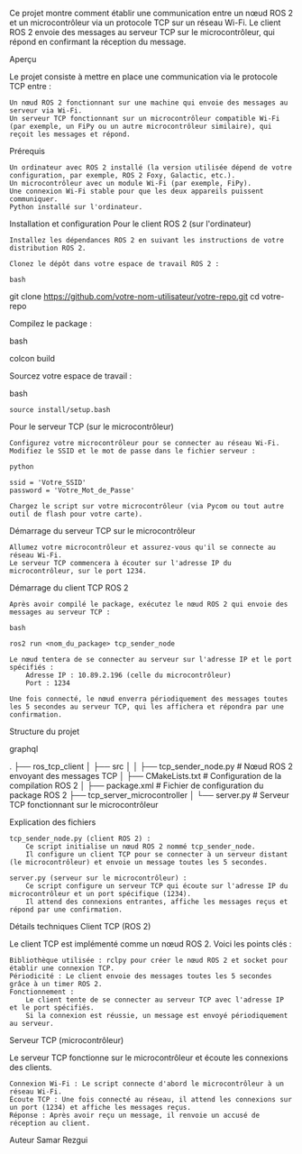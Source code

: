 Ce projet montre comment établir une communication entre un nœud ROS 2 et un microcontrôleur via un protocole TCP sur un réseau Wi-Fi. Le client ROS 2 envoie des messages au serveur TCP sur le microcontrôleur, qui répond en confirmant la réception du message.


Aperçu

Le projet consiste à mettre en place une communication via le protocole TCP entre :

    Un nœud ROS 2 fonctionnant sur une machine qui envoie des messages au serveur via Wi-Fi.
    Un serveur TCP fonctionnant sur un microcontrôleur compatible Wi-Fi (par exemple, un FiPy ou un autre microcontrôleur similaire), qui reçoit les messages et répond.

Prérequis

    Un ordinateur avec ROS 2 installé (la version utilisée dépend de votre configuration, par exemple, ROS 2 Foxy, Galactic, etc.).
    Un microcontrôleur avec un module Wi-Fi (par exemple, FiPy).
    Une connexion Wi-Fi stable pour que les deux appareils puissent communiquer.
    Python installé sur l'ordinateur.

Installation et configuration
Pour le client ROS 2 (sur l'ordinateur)

    Installez les dépendances ROS 2 en suivant les instructions de votre distribution ROS 2.

    Clonez le dépôt dans votre espace de travail ROS 2 :

    bash

git clone https://github.com/votre-nom-utilisateur/votre-repo.git
cd votre-repo

Compilez le package :

bash

colcon build

Sourcez votre espace de travail :

bash

    source install/setup.bash

Pour le serveur TCP (sur le microcontrôleur)

    Configurez votre microcontrôleur pour se connecter au réseau Wi-Fi. Modifiez le SSID et le mot de passe dans le fichier serveur :

    python

    ssid = 'Votre_SSID'
    password = 'Votre_Mot_de_Passe'

    Chargez le script sur votre microcontrôleur (via Pycom ou tout autre outil de flash pour votre carte).

Démarrage du serveur TCP sur le microcontrôleur

    Allumez votre microcontrôleur et assurez-vous qu'il se connecte au réseau Wi-Fi.
    Le serveur TCP commencera à écouter sur l'adresse IP du microcontrôleur, sur le port 1234.

Démarrage du client TCP ROS 2

    Après avoir compilé le package, exécutez le nœud ROS 2 qui envoie des messages au serveur TCP :

    bash

    ros2 run <nom_du_package> tcp_sender_node

    Le nœud tentera de se connecter au serveur sur l'adresse IP et le port spécifiés :
        Adresse IP : 10.89.2.196 (celle du microcontrôleur)
        Port : 1234

    Une fois connecté, le nœud enverra périodiquement des messages toutes les 5 secondes au serveur TCP, qui les affichera et répondra par une confirmation.

Structure du projet

graphql

.
├── ros_tcp_client
│   ├── src
│   │   ├── tcp_sender_node.py  # Nœud ROS 2 envoyant des messages TCP
│   ├── CMakeLists.txt          # Configuration de la compilation ROS 2
│   ├── package.xml             # Fichier de configuration du package ROS 2
├── tcp_server_microcontroller
│   └── server.py               # Serveur TCP fonctionnant sur le microcontrôleur

Explication des fichiers

    tcp_sender_node.py (client ROS 2) :
        Ce script initialise un nœud ROS 2 nommé tcp_sender_node.
        Il configure un client TCP pour se connecter à un serveur distant (le microcontrôleur) et envoie un message toutes les 5 secondes.

    server.py (serveur sur le microcontrôleur) :
        Ce script configure un serveur TCP qui écoute sur l'adresse IP du microcontrôleur et un port spécifique (1234).
        Il attend des connexions entrantes, affiche les messages reçus et répond par une confirmation.

Détails techniques
Client TCP (ROS 2)

Le client TCP est implémenté comme un nœud ROS 2. Voici les points clés :

    Bibliothèque utilisée : rclpy pour créer le nœud ROS 2 et socket pour établir une connexion TCP.
    Périodicité : Le client envoie des messages toutes les 5 secondes grâce à un timer ROS 2.
    Fonctionnement :
        Le client tente de se connecter au serveur TCP avec l'adresse IP et le port spécifiés.
        Si la connexion est réussie, un message est envoyé périodiquement au serveur.

Serveur TCP (microcontrôleur)

Le serveur TCP fonctionne sur le microcontrôleur et écoute les connexions des clients.

    Connexion Wi-Fi : Le script connecte d'abord le microcontrôleur à un réseau Wi-Fi.
    Écoute TCP : Une fois connecté au réseau, il attend les connexions sur un port (1234) et affiche les messages reçus.
    Réponse : Après avoir reçu un message, il renvoie un accusé de réception au client.

Auteur
Samar Rezgui
